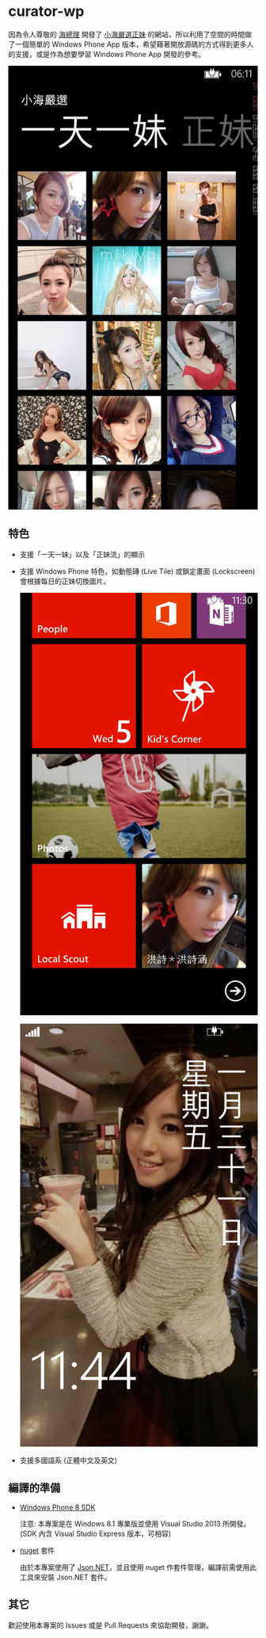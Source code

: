 # curator-wp

因為令人尊敬的 [海總理] 開發了 [小海嚴選正妹] 的網站，所以利用了空間的時間做了一個簡單的 Windows Phone App 版本，希望藉著開放源碼的方式得到更多人的支援，或是作為想要學習 Windows Phone App 開發的參考。

![首頁畫面](Screenshots/daily.jpg "一天一妹")

## 特色

  * 支援「一天一妹」以及「正妹流」的顯示

  * 支援 Windows Phone 特色，如動態磚 (Live Tile) 或鎖定畫面 (Lockscreen) 會根據每日的正妹切換圖片。

    ![支援動態磚](Screenshots/livetile.jpg "動態磚更新")

    ![鎖定畫面](Screenshots/lockscreen.jpg "鎖定畫面")

  * 支援多國語系 (正體中文及英文)

## 編譯的準備

  * [Windows Phone 8 SDK](http://dev.windowsphone.com/downloadsdk)

    注意: 本專案是在 Windows 8.1 專業版並使用 Visual Studio 2013 所開發。(SDK 內含 Visual Studio Express 版本，可相容)

  * [nuget](http://nuget.codeplex.com/) 套件

    由於本專案使用了 [Json.NET](http://james.newtonking.com/json)，並且使用 nuget 作套件管理，編譯前需使用此工具來安裝 Json.NET 套件。

## 其它

歡迎使用本專案的 Issues 或是 Pull Requests 來協助開發，謝謝。


[海總理]: http://tzangms.com/
[小海嚴選正妹]: http://curator.im
